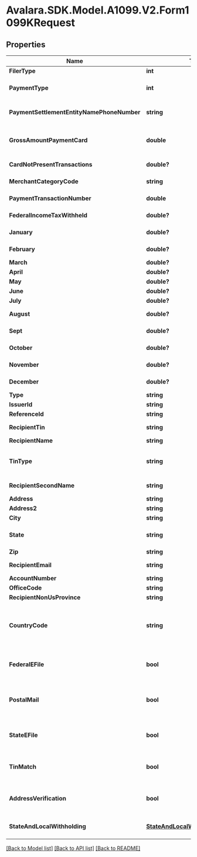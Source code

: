 # Avalara.SDK.Model.A1099.V2.Form1099KRequest

## Properties

Name | Type | Description | Notes
------------ | ------------- | ------------- | -------------
**FilerType** | **int** | Filer type (PSE or EPF) | [optional] 
**PaymentType** | **int** | Payment type (payment card or third party network) | [optional] 
**PaymentSettlementEntityNamePhoneNumber** | **string** | Payment settlement entity name and phone number | [optional] 
**GrossAmountPaymentCard** | **double** | Gross amount of payment card/third party network transactions | [optional] 
**CardNotPresentTransactions** | **double?** | Card not present transactions | [optional] 
**MerchantCategoryCode** | **string** | Merchant category code | [optional] 
**PaymentTransactionNumber** | **double** | Number of payment transactions | [optional] 
**FederalIncomeTaxWithheld** | **double?** | Federal income tax withheld | [optional] 
**January** | **double?** | January gross payments | [optional] 
**February** | **double?** | February gross payments | [optional] 
**March** | **double?** | March gross payments | [optional] 
**April** | **double?** | April gross payments | [optional] 
**May** | **double?** | May gross payments | [optional] 
**June** | **double?** | June gross payments | [optional] 
**July** | **double?** | July gross payments | [optional] 
**August** | **double?** | August gross payments | [optional] 
**Sept** | **double?** | September gross payments | [optional] 
**October** | **double?** | October gross payments | [optional] 
**November** | **double?** | November gross payments | [optional] 
**December** | **double?** | December gross payments | [optional] 
**Type** | **string** |  | [optional] 
**IssuerId** | **string** | Issuer ID | [optional] 
**ReferenceId** | **string** | Reference ID | [optional] 
**RecipientTin** | **string** | Recipient Tax ID Number | [optional] 
**RecipientName** | **string** | Recipient name | 
**TinType** | **string** | Type of TIN (Tax ID Number). Will be one of:  * SSN  * EIN  * ITIN  * ATIN | [optional] 
**RecipientSecondName** | **string** | Recipient second name | [optional] 
**Address** | **string** | Address | 
**Address2** | **string** | Address line 2 | [optional] 
**City** | **string** | City | 
**State** | **string** | US state. Required if CountryCode is \&quot;US\&quot;. | [optional] 
**Zip** | **string** | Zip/postal code | [optional] 
**RecipientEmail** | **string** | Recipient email address | [optional] 
**AccountNumber** | **string** | Account number | [optional] 
**OfficeCode** | **string** | Office code | [optional] 
**RecipientNonUsProvince** | **string** | Foreign province | [optional] 
**CountryCode** | **string** | Country code, as defined at https://www.irs.gov/e-file-providers/country-codes | 
**FederalEFile** | **bool** | Boolean indicating that federal e-filing should be scheduled for this form | [optional] 
**PostalMail** | **bool** | Boolean indicating that postal mailing to the recipient should be scheduled for this form | [optional] 
**StateEFile** | **bool** | Boolean indicating that state e-filing should be scheduled for this form | [optional] 
**TinMatch** | **bool** | Boolean indicating that TIN Matching should be scheduled for this form | [optional] 
**AddressVerification** | **bool** | Boolean indicating that address verification should be scheduled for this form | [optional] 
**StateAndLocalWithholding** | [**StateAndLocalWithholdingRequest**](StateAndLocalWithholdingRequest.md) | State and local withholding information | [optional] 

[[Back to Model list]](../../../README.md#documentation-for-models) [[Back to API list]](../../../README.md#documentation-for-api-endpoints) [[Back to README]](../../../README.md)

